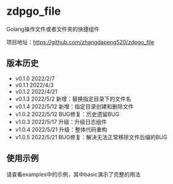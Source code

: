 # zdpgo_file
Golang操作文件或者文件夹的快捷组件

项目地址：https://github.com/zhangdapeng520/zdpgo_file

## 版本历史
- v0.1.0 2022/2/7
- v0.1.1 2022/4/3
- v0.1.2 2022/4/21
- v0.1.3 2022/5/2   新增：替换指定目录下的文件名
- v0.1.4 2022/5/12  新增：指定目录创建和删除文件
- v1.0.2 2022/5/12  BUG修复：历史遗留BUG
- v1.0.3 2022/5/17  升级：升级日志组件
- v1.0.4 2022/5/21  升级：整体代码重构
- v1.0.5 2022/5/21  BUG修复：解决无法正常移除文件后缀的BUG

## 使用示例
请查看examples中的示例，其中basic演示了完整的用法

